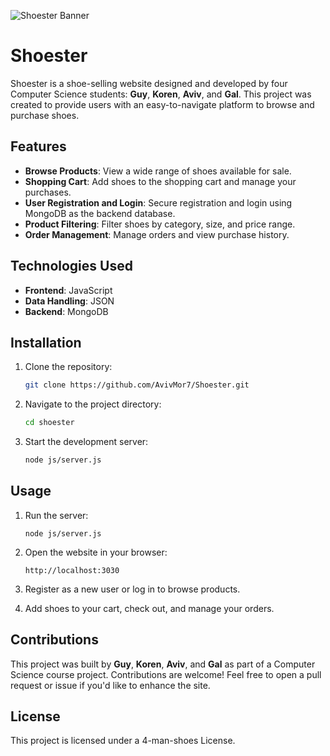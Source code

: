 ![Shoester Banner](https://github.com/AvivMor7/Shoester/blob/main/assets/banner.jpg)

# Shoester

Shoester is a shoe-selling website designed and developed by four Computer Science students: **Guy**, **Koren**, **Aviv**, and **Gal**. This project was created to provide users with an easy-to-navigate platform to browse and purchase shoes.

## Features

- **Browse Products**: View a wide range of shoes available for sale.
- **Shopping Cart**: Add shoes to the shopping cart and manage your purchases.
- **User Registration and Login**: Secure registration and login using MongoDB as the backend database.
- **Product Filtering**: Filter shoes by category, size, and price range.
- **Order Management**: Manage orders and view purchase history.

## Technologies Used

- **Frontend**: JavaScript
- **Data Handling**: JSON
- **Backend**: MongoDB

## Installation

1. Clone the repository:
   ```bash
   git clone https://github.com/AvivMor7/Shoester.git
   ```

2. Navigate to the project directory:
   
   ```bash
   cd shoester
   ```

3. Start the development server:
   
   ```bash
   node js/server.js
   ```

## Usage

1. Run the server:
      ```
   node js/server.js
   ```
1. Open the website in your browser:
   ```
   http://localhost:3030
   ```

2. Register as a new user or log in to browse products.

3. Add shoes to your cart, check out, and manage your orders.

## Contributions

This project was built by **Guy**, **Koren**, **Aviv**, and **Gal** as part of a Computer Science course project. Contributions are welcome! Feel free to open a pull request or issue if you'd like to enhance the site.

## License

This project is licensed under a 4-man-shoes License.
